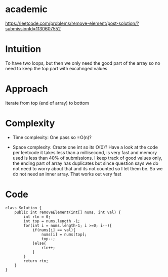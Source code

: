 # academic 

https://leetcode.com/problems/remove-element/post-solution/?submissionId=1130607552

# Intuition
To have two loops, but then we only need the good part of the array so no need to keep the top part with excahnged values

# Approach
Iterate from top (end of array) to bottom

# Complexity
- Time complexity:
One pass so =O(n)?

- Space complexity:
Create one int so its O(0)? Have a look at the code per leetcode it takes less than a millisecond, is very fast and memory used is less than 40% of submissions. I keep track of good values only, the ending part of array has duplicates but since question says we do not need to worry about that and its not counted so I let them be. So we do not need an inner array. That works out very fast

# Code
```
class Solution {
    public int removeElement(int[] nums, int val) {
        int rtn = 0;
        int top = nums.length -1;
        for(int i = nums.length-1; i >=0; i--){
            if(nums[i] == val){
                nums[i] = nums[top];
                top--;
            }else{
                rtn++;
            }
        }
        return rtn;
    }
}
```
